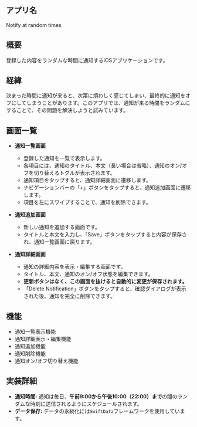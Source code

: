 ## アプリ名

Notify at random times

## 概要

登録した内容をランダムな時間に通知するiOSアプリケーションです。

## 経緯

決まった時間に通知が来ると、次第に煩わしく感じてしまい、最終的に通知をオフにしてしまうことがあります。このアプリでは、通知が来る時間をランダムにすることで、その問題を解決しようと試みています。

## 画面一覧

- **通知一覧画面**
    - 登録した通知を一覧で表示します。
    - 各項目には、通知のタイトル、本文（長い場合は省略）、通知のオン/オフを切り替えるトグルが表示されます。
    - 通知項目をタップすると、通知詳細画面に遷移します。
    - ナビゲーションバーの「+」ボタンをタップすると、通知追加画面に遷移します。
    - 項目を左にスワイプすることで、通知を削除できます。

- **通知追加画面**
    - 新しい通知を追加する画面です。
    - タイトルと本文を入力し、「Save」ボタンをタップすると内容が保存され、通知一覧画面に戻ります。

- **通知詳細画面**
    - 通知の詳細内容を表示・編集する画面です。
    - タイトル、本文、通知のオン/オフ状態を編集できます。
    - **更新ボタンはなく、この画面を抜けると自動的に変更が保存されます。**
    - 「Delete Notification」ボタンをタップすると、確認ダイアログが表示された後、通知を完全に削除できます。

## 機能

- 通知一覧表示機能
- 通知詳細表示・編集機能
- 通知追加機能
- 通知削除機能
- 通知オン/オフ切り替え機能

## 実装詳細

- **通知時間:** 通知は毎日、**午前9:00から午後10:00（22:00）まで**の間のランダムな時刻に送信されるようにスケジュールされます。
- **データ保存:** データの永続化には`SwiftData`フレームワークを使用しています。
